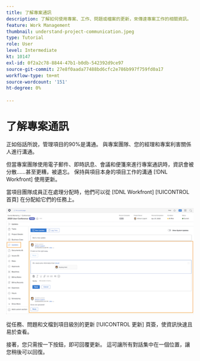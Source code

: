 ```yaml
---
title: 了解專案通訊
description: 了解如何使用專案、工作、問題或檔案的更新，來傳達專案工作的相關資訊。 接著，在 [!DNL  Workfront].
feature: Work Management
thumbnail: understand-project-communication.jpeg
type: Tutorial
role: User
level: Intermediate
kt: 10147
exl-id: 0f2a2c78-8844-47b1-b0db-542392d9ce97
source-git-commit: 27e8f0aada77488bd6cfc2e786b997f759fd0a17
workflow-type: tm+mt
source-wordcount: '151'
ht-degree: 0%

---
```


# 了解專案通訊

正如俗話所說，管理項目的90%是溝通。 與專案團隊、您的經理和專案利害關係人進行溝通。

但當專案團隊使用電子郵件、即時訊息、會議和便箋來進行專案通訊時，資訊會被分散……甚至更糟，被遺忘。 保持與項目本身的項目工作的溝通 [!DNL Workfront] 使用更新。

當項目團隊成員正在處理分配時，他們可以從 [!DNL Workfront] [!UICONTROL 首頁] 在分配給它們的任務上。

![更新專案中的區段](assets/planner-fund-project-communication.png)

從任務、問題和文檔到項目級別的更新 [!UICONTROL 更新] 頁簽，使資訊快速且易於查看。

接著，您只需按一下按鈕，即可回覆更新。 這可讓所有對話集中在一個位置，讓您稍後可以回復。

<!---
learn more urls
Communicate about work in Home
Subscribe to items in Workfront
Update work
--->
